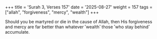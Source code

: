 +++
title = 'Surah 3, Verses 157'
date = '2025-08-27'
weight = 157
tags = ["allah", "forgiveness", "mercy", "wealth"]
+++

Should you be martyred or die in the cause of Allah, then His forgiveness and mercy are far better than whatever ˹wealth˺ those ˹who stay behind˺ accumulate.